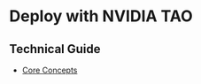 # Deploy with NVIDIA TAO

## Technical Guide
- [Core Concepts](../../../concepts/frameworks/nvidia-tao)


